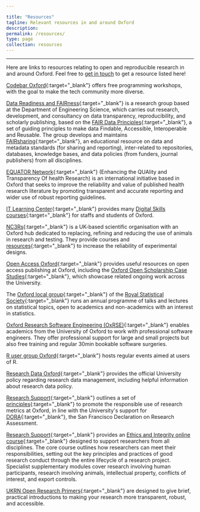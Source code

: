 ```yaml
---

title: "Resources"
tagline: Relevant resources in and around Oxford
description:
permalink: /resources/
type: page
collection: resources
---
```


---

Here are links to resources relating to open and reproducible research
in and around Oxford. Feel free to <a href="{{ '/get-involved' |
relative_url }}">get in touch</a> to get a resource listed here!

[Codebar Oxford](https://codebar.io/){:target="_blank"} offers free
programming workshops, with the goal to make the tech community more
diverse.

[Data Readiness and
FAIRness](https://datareadiness.eng.ox.ac.uk/){:target="_blank"} is a
research group based at the Department of Engineering Science, which
carries out research, development, and consultancy on data
transparency, reproducibility, and scholarly publishing, based on the
[FAIR Data
Principles](https://www.go-fair.org/fair-principles){:target="_blank"},
a set of guiding principles to make data Findable, Accessible,
Interoperable and Reusable. The group develops and maintains
[FAIRsharing](https://fairsharing.org/){:target="_blank"}, an
educational resource on data and metadata standards (for sharing and
reporting), inter-related to repositories, databases, knowledge bases,
and data policies (from funders, journal publishers) from all
disciplines.

[EQUATOR Network](https://www.equator-network.org/){:target="_blank"} (Enhancing the QUAlity and Transparency Of health Research) is an international initiative based in Oxford that seeks to improve the reliability and value of published health research literature by promoting transparent and accurate reporting and wider use of robust reporting guidelines.

[IT Learning Center](https://skills.it.ox.ac.uk/){:target="_blank"} provides many [Digital Skills courses](https://skills.it.ox.ac.uk/whats-on#/){:target="_blank"} for staffs and students of Oxford.

[NC3Rs](https://www.nc3rs.org.uk/){:target="_blank"} is a UK-based scientific organisation with an Oxford hub dedicated to replacing, refining and reducing the use of animals in research and testing. They provide courses and [resources](https://www.nc3rs.org.uk/experimental-design){:target="_blank"} to increase the reliability of experimental designs.

[Open Access Oxford](http://openaccess.ox.ac.uk){:target="_blank"}
provides useful resources on open access publishing at Oxford,
including the [Oxford Open Scholarship Case
Studies](http://openaccess.ox.ac.uk/2019/07/22/open-scholarship-at-oxford-case-studies/){:target="_blank"},
which showcase related ongoing work across the University.

The [Oxford local
group](https://www.ndorms.ox.ac.uk/csm/royal-statistical-society-oxford-local-group){:target="_blank"}
of the [Royal Statistical
Society](https://www.rss.org.uk/){:target="_blank"} runs an annual
programme of talks and lectures on statistical topics, open to
academics and non-academics with an interest in statistics.

[Oxford Research Software Engineering
(OxRSE)](https://www.rse.ox.ac.uk/){:target="_blank"} enables
academics from the University of Oxford to work with professional
software engineers. They offer professional support for large and
small projects but also free training and regular 30min bookable
software surgeries.

[R user group Oxford](https://r-oxford.github.io/){:target="_blank"}
hosts regular events aimed at users of R.

[Research Data Oxford](http://researchdata.ox.ac.uk){:target="_blank"}
provides the official University policy regarding research data
management, including helpful information about research data policy.

[Research
Support](https://researchsupport.admin.ox.ac.uk/){:target="_blank"}
outlines a set of
[principles](https://researchsupport.admin.ox.ac.uk/information/principles){:target="_blank"}
to promote the responsible use of research metrics at Oxford, in line
with the University's support for
[DORA](https://sfdora.org/){:target="_blank"}, the San Francisco
Declaration on Research Assessment.

[Research Support](https://researchsupport.admin.ox.ac.uk/){:target="_blank"} provides an [Ethics and Integrity online course](https://researchsupport.admin.ox.ac.uk/support/training/ethics#collapse409401){:target="_blank"} designed to support researchers from all disciplines. The core course outlines how researchers can meet their responsibilities, setting out the key principles and practices of good research conduct through the entire lifecycle of a research project. Specialist supplementary modules cover research involving human participants, research involving animals, intellectual property, conflicts of interest, and export controls.

[UKRN Open Research
Primers](https://www.ukrn.org/primers/){:target="_blank"} are designed
to give brief, practical introductions to making your research more
transparent, robust, and accessible.
